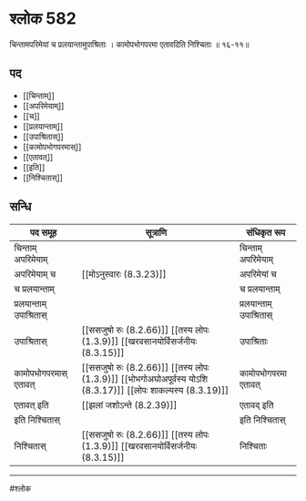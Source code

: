 # श्लोक 582

चिन्तामपरिमेयां च प्रलयान्तामुपाश्रिताः ।
कामोपभोगपरमा एतावदिति निश्चिताः ॥ १६-११॥


## पद 

- [[चिन्ताम्]]
- [[अपरिमेयाम्]]
- [[च]]
- [[प्रलयान्ताम्]]
- [[उपाश्रितास्]]
- [[कामोपभोगपरमास्]]
- [[एतावत्]]
- [[इति]]
- [[निश्चितास्]]

## सन्धि

| पद समूह | सूत्राणि | संधिकृत रूप |
| ----- | ----- | ----- |
| चिन्ताम् अपरिमेयाम् |  | चिन्ताम् अपरिमेयाम् |
| अपरिमेयाम् च |  [[मोऽनुस्वारः (8.3.23)]] | अपरिमेयां च |
| च प्रलयान्ताम् |  | च प्रलयान्ताम् |
| प्रलयान्ताम् उपाश्रितास् |  | प्रलयान्ताम् उपाश्रितास् |
| उपाश्रितास् |  [[ससजुषो रुः (8.2.66)]] [[तस्य लोपः (1.3.9)]] [[खरवसानयोर्विसर्जनीयः (8.3.15)]] | उपाश्रिताः |
| कामोपभोगपरमास् एतावत् |  [[ससजुषो रुः (8.2.66)]] [[तस्य लोपः (1.3.9)]] [[भोभगोअघोअपूर्वस्य योऽशि (8.3.17)]] [[लोपः शाकल्यस्य (8.3.19)]] | कामोपभोगपरमा एतावत् |
| एतावत् इति |  [[झलां जशोऽन्ते (8.2.39)]] | एतावद् इति |
| इति निश्चितास् |  | इति निश्चितास् |
| निश्चितास् |  [[ससजुषो रुः (8.2.66)]] [[तस्य लोपः (1.3.9)]] [[खरवसानयोर्विसर्जनीयः (8.3.15)]] | निश्चिताः |


---

#श्लोक